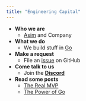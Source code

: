 ```yaml
---
title: "Engineering Capital"
---
```


- **Who we are**
  * [Asim](https://github.com/asim) and Company
- **What we do**
  * We build stuff in [Go](https://go.dev)
- **Make a request**
  * File an [issue](https://github.com/asim/aslam/issues/new) on GitHub
- **Come talk to us**
  * Join the [**Discord**](https://discord.gg/FjrMrxNehR)
- **Read some posts**
  * [The Real MVP](/mvp)
  * [The Power of Go](/go)
